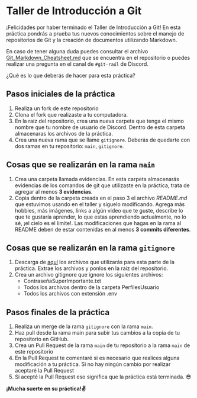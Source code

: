 # Taller de Introducción a Git

¡Felicidades por haber terminado el Taller de Introducción a Git! 
En esta práctica pondrás a prueba tus nuevos conocimientos sobre el manejo de repositorios de Git y la creación de documentos utilizando Markdown.

En caso de tener alguna duda puedes consultar el archivo [Git_Markdown_Cheatsheet.md](Git_Markdown_Cheatsheet.md) que se encuentra en el repositorio o puedes realizar una pregunta en el canal de `#git-raúl` de Discord.

¿Qué es lo que deberás de hacer para esta práctica?

## Pasos iniciales de la práctica
1. Realiza un fork de este repositorio
1. Clona el fork que realizaste a tu computadora.
1. En la raíz del repositorio, crea una nueva carpeta que tenga el mismo nombre que tu nombre de usuario de Discord. Dentro de esta carpeta almacenaras los archivos de la práctica.
1. Crea una nueva rama que se llame `gitignore`. Deberás de quedarte con dos ramas en tu repositorio: `main`, `gitignore`.

## Cosas que se realizarán en la rama `main`
1. Crea una carpeta llamada evidencias. En esta carpeta almacenarás evidencias de los comandos de git que utilizaste en la práctica, trata de agregar al menos **3 evidencias**.
2. Copia dentro de la carpeta creada en el paso 3 el archivo _README.md_ que estuvimos usando en el taller y síguelo modificando. Agrega más hobbies, más imágenes, links a algún video que te guste, describe lo que te gustaría aprender, lo que estas aprendiendo actualmente, no lo sé, ¡el cielo es el limite!. Las modificaciones que hagas en la rama al README deben de estar contenidas en al menos **3 commits diferentes**.

## Cosas que se realizarán en la rama `gitignore`
1. Descarga de [aquí](drive.google.com) los archivos que utilizarás para esta parte de la práctica. Extrae los archivos y ponlos en la raíz del repositorio.
2. Crea un archivo gitignore que ignore los siguientes archivos:
    - ContraseñaSuperImportante.txt
    - Todos los archivos dentro de la carpeta PerfilesUsuario
    - Todos los archivos con extensión .env

## Pasos finales de la práctica
1. Realiza un merge de la rama `gitignore` con la rama `main`.
1. Haz pull desde la rama main para subir tus cambios a la copia de tu repositorio en GitHub.
1. Crea un Pull Request de la rama `main` de tu repositorio a la rama `main` de este repositorio
1. En la Pull Request te comentaré si es necesario que realices alguna modificación a tu práctica. Si no hay ningún cambio por realizar aceptaré la Pull Request
1. Si acepté la Pull Request eso significa que la práctica está terminada. 😎

**¡Mucha suerte en su práctica!✌️**